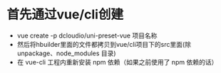 <!--
 * @Author: zhangdi 1258956799@qq.com
 * @Date: 2022-12-10 23:55:45
 * @LastEditors: zhangdi 1258956799@qq.com
 * @LastEditTime: 2022-12-18 00:04:45
 * @FilePath: /MyBlog/docs/src/notes/index.md
 * @Description: 这是默认设置,请设置`customMade`, 打开koroFileHeader查看配置 进行设置: https://github.com/OBKoro1/koro1FileHeader/wiki/%E9%85%8D%E7%BD%AE
-->
# 首先通过vue/cli创建
* vue create -p dcloudio/uni-preset-vue 项目名称
* 然后将hbuilder里面的文件都拷贝到vue/cli项目下的src里面(除 unpackage、node_modules 目录)
* 在 vue-cli 工程内重新安装 npm 依赖（如果之前使用了 npm 依赖的话）
